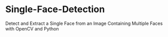 # Single-Face-Detection
Detect and Extract a Single Face from an Image Containing Multiple Faces with OpenCV and Python
